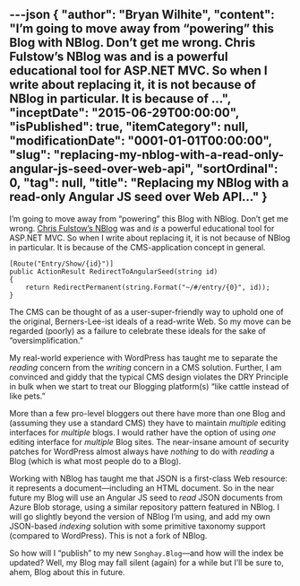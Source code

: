 ---json
{
  "author": "Bryan Wilhite",
  "content": "I’m going to move away from “powering” this Blog with NBlog. Don’t get me wrong. Chris Fulstow’s NBlog was and is a powerful educational tool for ASP.NET MVC. So when I write about replacing it, it is not because of NBlog in particular. It is because of ...",
  "inceptDate": "2015-06-29T00:00:00",
  "isPublished": true,
  "itemCategory": null,
  "modificationDate": "0001-01-01T00:00:00",
  "slug": "replacing-my-nblog-with-a-read-only-angular-js-seed-over-web-api",
  "sortOrdinal": 0,
  "tag": null,
  "title": "Replacing my NBlog with a read-only Angular JS seed over Web API…"
}
---

I’m going to move away from “powering” this Blog with NBlog. Don’t get me wrong. [Chris Fulstow’s NBlog](https://github.com/ChrisFulstow/NBlog) was and *is* a powerful educational tool for ASP.NET MVC. So when I write about replacing it, it is not because of NBlog in particular. It is because of the CMS-application concept in general.

    [Route("Entry/Show/{id}")]
    public ActionResult RedirectToAngularSeed(string id)
    {
        return RedirectPermanent(string.Format("~/#/entry/{0}", id));
    }

The CMS can be thought of as a user-super-friendly way to uphold one of the original, Berners-Lee-ist ideals of a read-write Web. So my move can be regarded (poorly) as a failure to celebrate these ideals for the sake of “oversimplification.”

My real-world experience with WordPress has taught me to separate the *reading* concern from the *writing* concern in a CMS solution. Further, I am convinced and giddy that the typical CMS design violates the DRY Principle in bulk when we start to treat our Blogging platform(s) “like cattle instead of like pets.”

More than a few pro-level bloggers out there have more than one Blog and (assuming they use a standard CMS) they have to maintain *multiple* editing interfaces for *multiple* blogs. I would rather have the option of using *one* editing interface for *multiple* Blog sites. The near-insane amount of security patches for WordPress almost always have *nothing* to do with *reading* a Blog (which is what most people do to a Blog).

Working with NBlog has taught me that JSON is a first-class Web resource: it represents a document—including an HTML document. So in the near future my Blog will use an Angular JS seed to *read* JSON documents from Azure Blob storage, using a similar repository pattern featured in NBlog. I will go slightly beyond the version of NBlog I’m using, and add my own JSON-based *indexing* solution with some primitive taxonomy support (compared to WordPress). This is not a fork of NBlog.

So how will I “publish” to my new `Songhay.Blog`—and how will the index be updated? Well, my Blog may fall silent (again) for a while but I’ll be sure to, ahem, Blog about this in future.
